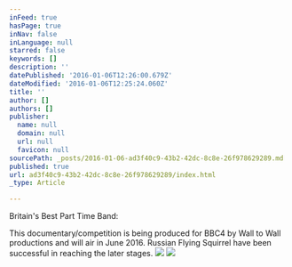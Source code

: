 ```yaml
---
inFeed: true
hasPage: true
inNav: false
inLanguage: null
starred: false
keywords: []
description: ''
datePublished: '2016-01-06T12:26:00.679Z'
dateModified: '2016-01-06T12:25:24.060Z'
title: ''
author: []
authors: []
publisher:
  name: null
  domain: null
  url: null
  favicon: null
sourcePath: _posts/2016-01-06-ad3f40c9-43b2-42dc-8c8e-26f978629289.md
published: true
url: ad3f40c9-43b2-42dc-8c8e-26f978629289/index.html
_type: Article

---
```

Britain's Best Part Time Band:

This documentary/competition is being produced for BBC4 by Wall to Wall productions and will air in June 2016\. Russian Flying Squirrel have been successful in reaching the later stages.
![](https://the-grid-user-content.s3-us-west-2.amazonaws.com/45a587b7-7244-49f9-a4b3-bdc71bedfc1b.jpg)
![](https://the-grid-user-content.s3-us-west-2.amazonaws.com/d85895f7-85e4-40de-99f1-2cb673b5b67b.jpg)